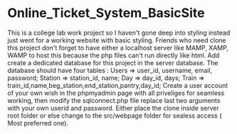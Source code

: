 # Online_Ticket_System_BasicSite
This is a college lab work project so I haven't gone deep into styling instead just went for a working website with basic styling.
Friends who need clone this project don't forget to have either a localhost server like MAMP, XAMP, WAMP to host this because the php files can't run directly like html.
Add create a dedicated database for this project in the server database.
The database should have four tables :
  Users   => user_id, username, email, password;
  Station => station_id, name;
  Day     => day_id, days;
  Train   => train_id,name,beg_station,end_station,pantry,day_id;
Create a user account of your own wish in the phpmyadmin page with all priveliges for seamless working, then modify the sqlconnect.php file replace last two arguments with your own userid and password.
Either place the clone inside server root folder or else change to the src/webpage folder for sealess access ( Most preferred one).
